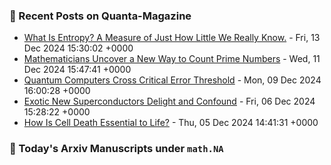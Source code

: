 ### 📝 Recent Posts on Quanta-Magazine
<!-- quanta starts -->
* <a href="https://www.quantamagazine.org/what-is-entropy-a-measure-of-just-how-little-we-really-know-20241213/">What Is Entropy? A Measure of Just How Little We Really Know.</a> - Fri, 13 Dec 2024 15:30:02 +0000
* <a href="https://www.quantamagazine.org/mathematicians-uncover-a-new-way-to-count-prime-numbers-20241211/">Mathematicians Uncover a New Way to Count Prime Numbers</a> - Wed, 11 Dec 2024 15:47:41 +0000
* <a href="https://www.quantamagazine.org/quantum-computers-cross-critical-error-threshold-20241209/">Quantum Computers Cross Critical Error Threshold</a> - Mon, 09 Dec 2024 16:00:28 +0000
* <a href="https://www.quantamagazine.org/exotic-new-superconductors-delight-and-confound-20241206/">Exotic New Superconductors Delight and Confound</a> - Fri, 06 Dec 2024 15:28:22 +0000
* <a href="https://www.quantamagazine.org/how-is-cell-death-essential-to-life-20241205/">How Is Cell Death Essential to Life?</a> - Thu, 05 Dec 2024 14:41:31 +0000
<!-- quanta ends -->

### 📝 Today's Arxiv Manuscripts under ``math.NA``
<!-- arxiv-math-na starts -->

<!-- arxiv-math-na ends -->
